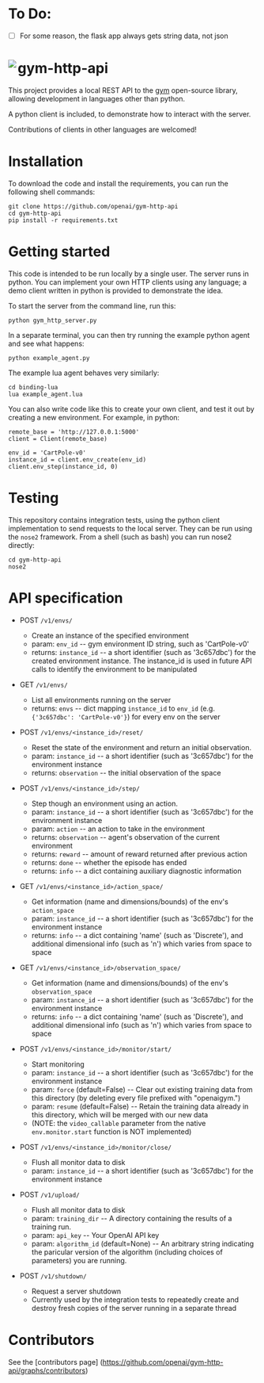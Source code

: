 # To Do:
- [ ] For some reason, the flask app always gets string data, not json

<img align="left" src="http://i.imgur.com/568Luwb.png">gym-http-api
============

This project provides a local REST API to the [gym](https://github.com/openai/gym) open-source library, allowing development in languages other than python.

A python client is included, to demonstrate how to interact with the server.

Contributions of clients in other languages are welcomed!

Installation
============

To download the code and install the requirements, you can run the following shell commands:

    git clone https://github.com/openai/gym-http-api
    cd gym-http-api
    pip install -r requirements.txt


Getting started
============

This code is intended to be run locally by a single user. The server runs in python. You can implement your own HTTP clients using any language; a demo client written in python is provided to demonstrate the idea.

To start the server from the command line, run this:

    python gym_http_server.py

In a separate terminal, you can then try running the example python agent and see what happens:

    python example_agent.py

The example lua agent behaves very similarly:

    cd binding-lua
    lua example_agent.lua

You can also write code like this to create your own client, and test it out by creating a new environment. For example, in python:

    remote_base = 'http://127.0.0.1:5000'
    client = Client(remote_base)

    env_id = 'CartPole-v0'
    instance_id = client.env_create(env_id)
    client.env_step(instance_id, 0)


Testing
============

This repository contains integration tests, using the python client implementation to send requests to the local server. They can be run using the `nose2` framework. From a shell (such as bash) you can run nose2 directly:

    cd gym-http-api
    nose2


API specification
============

  * POST `/v1/envs/`
      * Create an instance of the specified environment
      * param: `env_id` -- gym environment ID string, such as 'CartPole-v0'
      * returns: `instance_id` -- a short identifier (such as '3c657dbc')
	    for the created environment instance. The instance_id is
        used in future API calls to identify the environment to be
        manipulated

  * GET `/v1/envs/`
      * List all environments running on the server
	  * returns: `envs` -- dict mapping `instance_id` to `env_id`
	    (e.g. `{'3c657dbc': 'CartPole-v0'}`) for every env on the server

  * POST `/v1/envs/<instance_id>/reset/`
      * Reset the state of the environment and return an initial
        observation.
      * param: `instance_id` -- a short identifier (such as '3c657dbc')
        for the environment instance
      * returns: `observation` -- the initial observation of the space

  * POST `/v1/envs/<instance_id>/step/`
      *  Step though an environment using an action.
      * param: `instance_id` -- a short identifier (such as '3c657dbc')
        for the environment instance
	  * param: `action` -- an action to take in the environment
      * returns: `observation` -- agent's observation of the current
        environment
      * returns: `reward` -- amount of reward returned after previous action
      * returns: `done` -- whether the episode has ended
      * returns: `info` -- a dict containing auxiliary diagnostic information

  * GET `/v1/envs/<instance_id>/action_space/`
      * Get information (name and dimensions/bounds) of the env's
        `action_space`
      * param: `instance_id` -- a short identifier (such as '3c657dbc')
        for the environment instance
      * returns: `info` -- a dict containing 'name' (such as 'Discrete'), and
    additional dimensional info (such as 'n') which varies from
    space to space

  * GET `/v1/envs/<instance_id>/observation_space/`
      * Get information (name and dimensions/bounds) of the env's
        `observation_space`
      * param: `instance_id` -- a short identifier (such as '3c657dbc')
        for the environment instance
      * returns: `info` -- a dict containing 'name' (such as 'Discrete'), and
    additional dimensional info (such as 'n') which varies from
    space to space

  * POST `/v1/envs/<instance_id>/monitor/start/`
      * Start monitoring
      * param: `instance_id` -- a short identifier (such as '3c657dbc')
        for the environment instance
      * param: `force` (default=False) -- Clear out existing training
        data from this directory (by deleting every file
        prefixed with "openaigym.")
      * param: `resume` (default=False) -- Retain the training data
        already in this directory, which will be merged with
        our new data
      * (NOTE: the `video_callable` parameter from the native
    `env.monitor.start` function is NOT implemented)

  * POST `/v1/envs/<instance_id>/monitor/close/`
      * Flush all monitor data to disk
      * param: `instance_id` -- a short identifier (such as '3c657dbc')
        for the environment instance

  * POST `/v1/upload/`
      * Flush all monitor data to disk
      * param: `training_dir` -- A directory containing the results of a
        training run.
      * param: `api_key` -- Your OpenAI API key
      * param: `algorithm_id` (default=None) -- An arbitrary string
        indicating the paricular version of the algorithm
        (including choices of parameters) you are running.

  * POST `/v1/shutdown/`
      * Request a server shutdown
      * Currently used by the integration tests to repeatedly create and destroy fresh copies of the server running in a separate thread

Contributors
============

See the [contributors page] (https://github.com/openai/gym-http-api/graphs/contributors)
